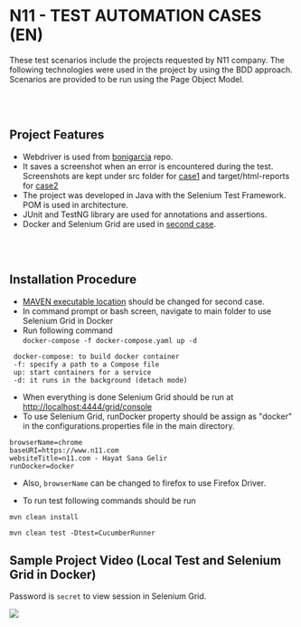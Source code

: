  # N11 - TEST AUTOMATION CASES (EN)

These test scenarios include the projects requested by N11 company. The following technologies were used in the project by using the BDD approach. Scenarios are provided to be run using the Page Object Model. 

</br></br>

## Project Features </br>

* Webdriver is used from [bonigarcia](https://github.com/bonigarcia/webdrivermanager) repo.
* It saves a screenshot when an error is encountered during the test. Screenshots are kept under src folder for [case1](https://github.com/ozgunbos/n11Cases/tree/main/case1) and target/html-reports for [case2](https://github.com/ozgunbos/n11Cases/tree/main/case2) 
* The project was developed in Java with the Selenium Test Framework. POM is used in architecture.
* JUnit and TestNG library are used for annotations and assertions.
* Docker and Selenium Grid are used in [second case](https://github.com/ozgunbos/n11Cases/tree/main/case2).

</br></br>

## Installation Procedure </br>

* [MAVEN executable location](https://github.com/ozgunbos/n11Cases/blob/main/case2/pom.xml#L72) should be changed for second case.
* In command prompt or bash screen, navigate to main folder to use Selenium Grid in Docker 
* Run following command  
``` docker-compose -f docker-compose.yaml up -d ```
```
 docker-compose: to build docker container
 -f: specify a path to a Compose file 
 up: start containers for a service
 -d: it runs in the background (detach mode)
```

* When everything is done Selenium Grid should be run at [http://localhost:4444/grid/console](http://localhost:4444/grid/console)
* To use Selenium Grid, runDocker property should be assign as "docker" in the configurations.properties file in the main directory.

``` 
browserName=chrome
baseURI=https://www.n11.com
websiteTitle=n11.com - Hayat Sana Gelir
runDocker=docker

```
* Also, ```browserName``` can be changed to firefox to use Firefox Driver.

* To run test following commands should be run

``` mvn clean install ```

``` mvn clean test -Dtest=CucumberRunner ```


## Sample Project Video (Local Test and Selenium Grid in Docker)  </br> 

Password is ```secret``` to view session in Selenium Grid.

![](https://github.com/ozgunbos/n11Cases/blob/main/Ornek.gif)
